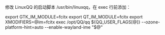 修改 LinuxQQ 的启动脚本 /usr/bin/linuxqq，在 exec 行前添加：

export GTK_IM_MODULE=fcitx
export QT_IM_MODULE=fcitx
export XMODIFIERS=@im=fcitx
exec /opt/QQ/qq ${QQ_USER_FLAGS[@]} --ozone-platform-hint=auto --enable-wayland-ime "$@"

